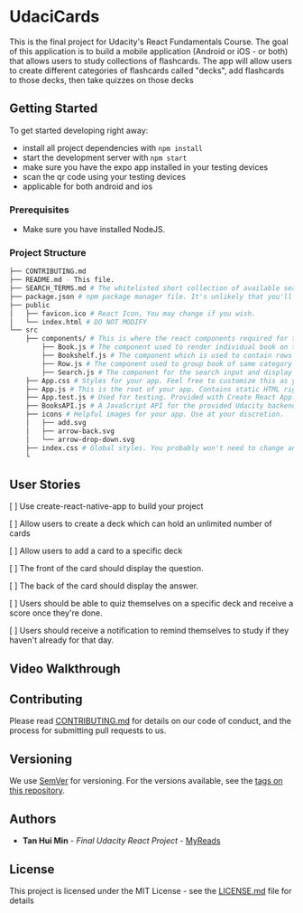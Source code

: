 # UdaciCards

This is the final project for Udacity's React Fundamentals Course. The goal of this application is to build a mobile application (Android or iOS - or both) that allows users to study collections of flashcards. The app will allow users to create different categories of flashcards called "decks", add flashcards to those decks, then take quizzes on those decks

## Getting Started

To get started developing right away:

* install all project dependencies with `npm install`
* start the development server with `npm start`
* make sure you have the expo app installed in your testing devices
* scan the qr code using your testing devices
* applicable for both android and ios

### Prerequisites

* Make sure you have installed NodeJS. 

### Project Structure
```bash
├── CONTRIBUTING.md
├── README.md - This file.
├── SEARCH_TERMS.md # The whitelisted short collection of available search terms for you to use with your app.
├── package.json # npm package manager file. It's unlikely that you'll need to modify this.
├── public
│   ├── favicon.ico # React Icon, You may change if you wish.
│   └── index.html # DO NOT MODIFY
└── src
    ├── components/ # This is where the react components required for this app are placed in. 
        ├── Book.js # The component used to render individual book on the shelf and the search result
        ├── Bookshelf.js # The component which is used to contain rows of books in accordance to its category.
        ├── Row.js # The component used to group book of same category together. 
        ├── Search.js # The component for the search input and display the search result. 
    ├── App.css # Styles for your app. Feel free to customize this as you desire.
    ├── App.js # This is the root of your app. Contains static HTML right now.
    ├── App.test.js # Used for testing. Provided with Create React App. Testing is encouraged, but not required.
    ├── BooksAPI.js # A JavaScript API for the provided Udacity backend. Instructions for the methods are below.
    ├── icons # Helpful images for your app. Use at your discretion.
    │   ├── add.svg
    │   ├── arrow-back.svg
    │   └── arrow-drop-down.svg
    ├── index.css # Global styles. You probably won't need to change anything here.
    └

```

## User Stories

[ ] Use create-react-native-app to build your project

[ ] Allow users to create a deck which can hold an unlimited number of cards

[ ] Allow users to add a card to a specific deck

[ ] The front of the card should display the question.

[ ] The back of the card should display the answer.

[ ] Users should be able to quiz themselves on a specific deck and receive a score once they're done.

[ ] Users should receive a notification to remind themselves to study if they haven't already for that day.

## Video Walkthrough


## Contributing

Please read [CONTRIBUTING.md](https://gist.github.com/PurpleBooth/b24679402957c63ec426) for details on our code of conduct, and the process for submitting pull requests to us.

## Versioning

We use [SemVer](http://semver.org/) for versioning. For the versions available, see the [tags on this repository](https://github.com/your/project/tags). 

## Authors

* **Tan Hui Min** - *Final Udacity React Project* - [MyReads](https://github.com/mint26/myreads)


## License

This project is licensed under the MIT License - see the [LICENSE.md](LICENSE.md) file for details


